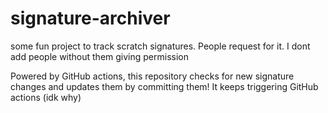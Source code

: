 # signature-archiver
some fun project to track scratch signatures. People request for it. I dont add people without them giving permission

Powered by GitHub actions, this repository checks for new signature changes and updates them by committing them! It keeps triggering GitHub actions (idk why)
